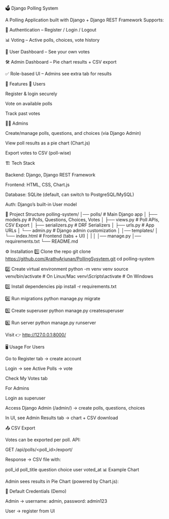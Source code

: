 🗳️ Django Polling System

A Polling Application built with Django + Django REST Framework 
Supports:

🔑 Authentication – Register / Login / Logout

📊 Voting – Active polls, choices, vote history

👤 User Dashboard – See your own votes

🛠️ Admin Dashboard – Pie chart results + CSV export

✅ Role-based UI – Admins see extra tab for results

🚀 Features
👥 Users

Register & login securely

Vote on available polls

Track past votes

👨‍💼 Admins

Create/manage polls, questions, and choices (via Django Admin)

View poll results as a pie chart (Chart.js)

Export votes to CSV (poll-wise)

🏗️ Tech Stack

Backend: Django, Django REST Framework

Frontend: HTML, CSS, Chart.js

Database: SQLite (default, can switch to PostgreSQL/MySQL)

Auth: Django’s built-in User model

📂 Project Structure
polling-system/
│── polls/                   # Main Django app
│   ├── models.py            # Polls, Questions, Choices, Votes
│   ├── views.py             # Poll APIs, CSV Export
│   ├── serializers.py       # DRF Serializers
│   ├── urls.py              # App URLs
│   └── admin.py             # Django admin customization
│
│── templates/
│   └── index.html           # Frontend (tabs + UI)
│
|
│
│── manage.py
│── requirements.txt
└── README.md

⚙️ Installation
1️⃣ Clone the repo
git clone  https://github.com/ArathyArjunan/PollingSysytem.git
cd polling-system

2️⃣ Create virtual environment
python -m venv venv
source venv/bin/activate   # On Linux/Mac
venv\Scripts\activate      # On Windows

3️⃣ Install dependencies
pip install -r requirements.txt

4️⃣ Run migrations
python manage.py migrate

5️⃣ Create superuser
python manage.py createsuperuser

6️⃣ Run server
python manage.py runserver


Visit 👉 http://127.0.0.1:8000/

🖥️ Usage
For Users

Go to Register tab → create account

Login → see Active Polls → vote

Check My Votes tab

For Admins

Login as superuser

Access Django Admin (/admin/) → create polls, questions, choices

In UI, see Admin Results tab → chart + CSV download

📤 CSV Export

Votes can be exported per poll.
API:

GET /api/polls/<poll_id>/export/


Response → CSV file with:

poll_id	poll_title	question	choice	user	voted_at
📊 Example Chart

Admin sees results in Pie Chart (powered by Chart.js):



🔑 Default Credentials (Demo)

Admin → username: admin, password: admin123

User → register from UI
